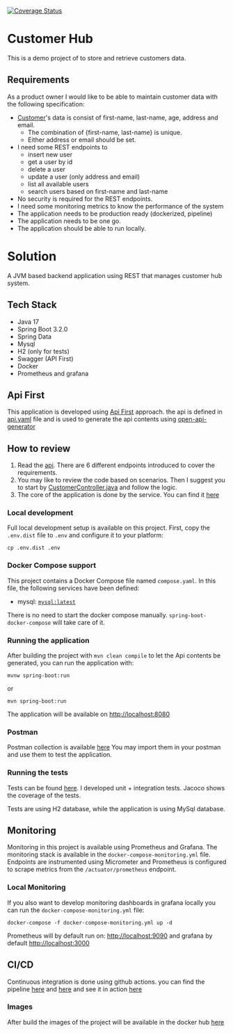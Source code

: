 [![Coverage Status](https://img.shields.io/badge/coverage-90%25-brightgreen.svg)](https://github.com/mtlotfizad/customer-hub/actions/workflows/continuous-integration.yml)

# Customer Hub
This is a demo project of to store and retrieve customers data.

## Requirements
As a product owner I would like to be able to maintain customer data with the following specification:

* [Customer](src/main/java/ad/lotfiz/assignment/customerhub/model/CustomerEntity.java)'s data is consist of first-name, last-name, age, address and email.
  * The combination of {first-name, last-name} is unique.
  * Either address or email should be set.
* I need some REST endpoints to 
  * insert new user
  * get a user by id
  * delete a user
  * update a user (only address and email)
  * list all available users
  * search users based on first-name and last-name
* No security is required for the REST endpoints.
* I need some monitoring metrics to know the performance of the system
* The application needs to be production ready (dockerized, pipeline)
* The application needs to be one go.
* The application should be able to run locally.

# Solution
A JVM based backend application using REST that manages customer hub system.

## Tech Stack
- Java 17
- Spring Boot 3.2.0
- Spring Data
- Mysql
- H2 (only for tests)
- Swagger (API First)
- Docker
- Prometheus and grafana
## Api First
This application is developed using [Api First](https://swagger.io/resources/articles/adopting-an-api-first-approach/) approach.
the api is defined in [api.yaml](src/main/resources/api/customerHub-openapi-v1.yml) file and is used to generate the api contents using [open-api-generator](https://openapi-generator.tech/)

## How to review
1. Read the [api](src/main/resources/api/customerHub-openapi-v1.yml). There are 6 different endpoints introduced to cover the requirements. 
2. You may like to review the code based on scenarios. Then I suggest you to start by [CustomerController.java](src/main/java/ad/lotfiz/assignment/customerhub/controller/CustomerController.java) and follow the logic.
3. The core of the application is done by the service. You can find it [here](src/main/java/ad/lotfiz/assignment/customerhub/service/CustomerService.java)


### Local development

Full local development setup is available on this project.
First, copy the `.env.dist` file to `.env` and configure it to your platform:

    cp .env.dist .env

### Docker Compose support
This project contains a Docker Compose file named `compose.yaml`.
In this file, the following services have been defined: 

* mysql: [`mysql:latest`](https://hub.docker.com/_/mysql)

There is no need to start the docker compose manually. `spring-boot-docker-compose` will take care of it.

### Running the application
After building the project with `mvn clean compile` to let the Api contents be generated, you can run the application with:

    mvnw spring-boot:run
or

    mvn spring-boot:run
The application will be available on [http://localhost:8080](http://localhost:8080)
### Postman
Postman collection is available [here](local-dev-conf/postman/postman_collection.json)
You may import them in your postman and use them to test the application.

### Running the tests
Tests can be found [here](src/test/java/ad/lotfiz/assignment/customerhub). I developed unit + integration tests. Jacoco shows the coverage of the tests.

Tests are using H2 database, while the application is using MySql database.

## Monitoring

Monitoring in this project is available using Prometheus and Grafana. The monitoring stack is available in the `docker-compose-monitoring.yml` file.
Endpoints are instrumented using Micrometer and Prometheus is configured to scrape metrics from the `/actuator/prometheus` endpoint.

### Local Monitoring

If you also want to develop monitoring dashboards in grafana locally you can run the `docker-compose-monitoring.yml` file:

    docker-compose -f docker-compose-monitoring.yml up -d

Prometheus will by default run on: [http://localhost:9090](http://localhost:9090) and grafana by default [http://localhost:3000](http://localhost:3000)


## CI/CD
Continuous integration is done using github actions. you can find the pipeline [here](.github/workflows/continuous-integration.yml) and [here](/.github/workflows/continuous-delivery.yml) and see it in action [here](https://github.com/mtlotfizad/customer-hub/actions)

### Images
After build the images of the project will be available in the docker hub [here](https://hub.docker.com/r/mohsenlzd/customer-data)



